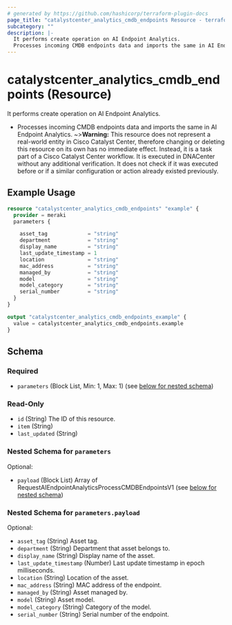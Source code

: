 ```yaml
---
# generated by https://github.com/hashicorp/terraform-plugin-docs
page_title: "catalystcenter_analytics_cmdb_endpoints Resource - terraform-provider-catalystcenter"
subcategory: ""
description: |-
  It performs create operation on AI Endpoint Analytics.
  Processes incoming CMDB endpoints data and imports the same in AI Endpoint Analytics.
---
```


# catalystcenter_analytics_cmdb_endpoints (Resource)

It performs create operation on AI Endpoint Analytics.

- Processes incoming CMDB endpoints data and imports the same in AI Endpoint Analytics.
~>**Warning:**
This resource does not represent a real-world entity in Cisco Catalyst Center, therefore changing or deleting this resource on its own has no immediate effect.
Instead, it is a task part of a Cisco Catalyst Center workflow. It is executed in DNACenter without any additional verification. It does not check if it was executed before or if a similar configuration or action already existed previously.

## Example Usage

```terraform
resource "catalystcenter_analytics_cmdb_endpoints" "example" {
  provider = meraki
  parameters {

    asset_tag             = "string"
    department            = "string"
    display_name          = "string"
    last_update_timestamp = 1
    location              = "string"
    mac_address           = "string"
    managed_by            = "string"
    model                 = "string"
    model_category        = "string"
    serial_number         = "string"
  }
}

output "catalystcenter_analytics_cmdb_endpoints_example" {
  value = catalystcenter_analytics_cmdb_endpoints.example
}
```

<!-- schema generated by tfplugindocs -->
## Schema

### Required

- `parameters` (Block List, Min: 1, Max: 1) (see [below for nested schema](#nestedblock--parameters))

### Read-Only

- `id` (String) The ID of this resource.
- `item` (String)
- `last_updated` (String)

<a id="nestedblock--parameters"></a>
### Nested Schema for `parameters`

Optional:

- `payload` (Block List) Array of RequestAIEndpointAnalyticsProcessCMDBEndpointsV1 (see [below for nested schema](#nestedblock--parameters--payload))

<a id="nestedblock--parameters--payload"></a>
### Nested Schema for `parameters.payload`

Optional:

- `asset_tag` (String) Asset tag.
- `department` (String) Department that asset belongs to.
- `display_name` (String) Display name of the asset.
- `last_update_timestamp` (Number) Last update timestamp in epoch milliseconds.
- `location` (String) Location of the asset.
- `mac_address` (String) MAC address of the endpoint.
- `managed_by` (String) Asset managed by.
- `model` (String) Asset model.
- `model_category` (String) Category of the model.
- `serial_number` (String) Serial number of the endpoint.

